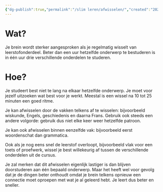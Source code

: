 ```yaml
---
{"dg-publish":true,"permalink":"/slim leren/afwisselen/","created":"2025-06-03T21:55:08.481+02:00","updated":"2025-06-03T21:55:08.499+02:00"}
---
```


# Wat?

Je brein wordt sterker aangesproken als je regelmatig wisselt van leerstofonderdeel. Beter dan een uur hetzelfde onderwerp te bestuderen is in één uur drie verschillende onderdelen te studeren. 
# Hoe?

Je studeert best niet te lang na elkaar hetzelfde onderwerp. Je moet voor jezelf uitzoeken wat best voor je werkt. Meestal is een wissel na 10 tot 25 minuten een goed ritme. 

Je kan afwisselen door de vakken telkens af te wisselen: bijvoorbeeld wiskunde, Engels, geschiedenis en daarna Frans. Gebruik ook steeds een andere volgorde: gebruik dus niet elke keer weer hetzelfde patroon.

Je kan ook afwisselen binnen eenzelfde vak:  bijvoorbeeld eerst woordenschat dan grammatica.

Ook als je nog eens snel de leerstof overloopt, bijvoorbeeld vlak voor een toets of proefwerk, wissel je best willekeurig af tussen de verschillende onderdelen uit de cursus.

Je zal merken dat dit afwisselen eigenlijk lastiger is dan blijven doorstuderen aan één bepaald onderwerp. Maar het heeft wel voor gevolg dat je de dingen beter onthoudt omdat je brein telkens opnieuw een connectie moet oproepen met wat je al geleerd hebt. Je leert dus beter en sneller.
